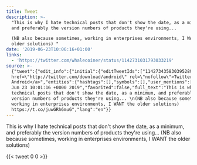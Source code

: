 ```yaml
---
title: Tweet
description: >-
  "This is why I hate technical posts that don't show the date, as a minimum,
  and preferably the version numbers of products they're using... 

  (NB also because sometimes, working in enterprises environments, I WANT the
  older solutions) "
date: '2019-06-23T10:06:16+01:00'
links:
  - 'https://twitter.com/whalecoiner/status/1142731031793033219'
source: >-
  {"tweet":{"edit_info":{"initial":{"editTweetIds":["1142734358303952897"],"editableUntil":"2019-06-23T11:01:16.654Z","editsRemaining":"5","isEditEligible":true}},"retweeted":false,"source":"<a
  href=\"http://twitter.com/download/android\" rel=\"nofollow\">Twitter for
  Android</a>","entities":{"hashtags":[],"symbols":[],"user_mentions":[],"urls":[{"url":"https://t.co/juwGRh6muG","expanded_url":"https://twitter.com/whalecoiner/status/1142731031793033219","display_url":"twitter.com/whalecoiner/st…","indices":["233","256"]}]},"display_text_range":["0","256"],"favorite_count":"0","id_str":"1142734358303952897","truncated":false,"retweet_count":"0","id":"1142734358303952897","possibly_sensitive":false,"created_at":"Sun
  Jun 23 10:01:16 +0000 2019","favorited":false,"full_text":"This is why I hate
  technical posts that don't show the date, as a minimum, and preferably the
  version numbers of products they're using... \n(NB also because sometimes,
  working in enterprises environments, I WANT the older solutions)
  https://t.co/juwGRh6muG","lang":"en"}}
---
```

This is why I hate technical posts that don't show the date, as a minimum, and preferably the version numbers of products they're using... 
(NB also because sometimes, working in enterprises environments, I WANT the older solutions) 
    
{{< tweet 0 0 >}}
    
